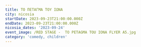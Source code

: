 ```yaml
---
title: ΤΟ ΠΕΤΑΓΜΑ ΤΟΥ ΙΩΝΑ
city: nicosia
startDate: 2023-09-23T21:00:00.000Z
endDate: 2023-09-23T21:00:00.000Z
nicosia_dates: '2023-09-24'
event_image: /RED STAGE -  TO PETAGMA TOU IONA FLYER A5.jpg
category: 'comedy, children'
---
```



